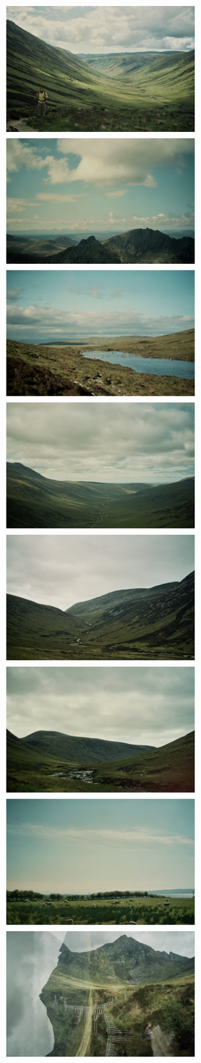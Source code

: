 
![](/assets/scotland/1.jpg)

![](/assets/scotland/2.jpg)

![](/assets/scotland/3.jpg)

![](/assets/scotland/4.jpg)

![](/assets/scotland/5.jpg)

![](/assets/scotland/6.jpg)

![](/assets/scotland/7.jpg)

![](/assets/scotland/8.jpg)
